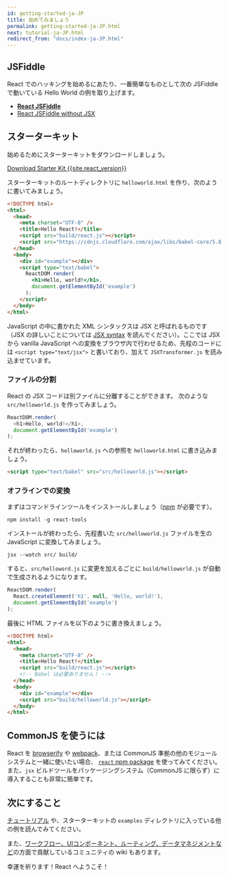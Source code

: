 ```yaml
---
id: getting-started-ja-JP
title: 始めてみましょう
permalink: getting-started-ja-JP.html
next: tutorial-ja-JP.html
redirect_from: "docs/index-ja-JP.html"
---
```


## JSFiddle

React でのハッキングを始めるにあたり、一番簡単なものとして次の JSFiddle で動いている Hello World の例を取り上げます。

 * **[React JSFiddle](https://jsfiddle.net/reactjs/69z2wepo/)**
 * [React JSFiddle without JSX](https://jsfiddle.net/reactjs/5vjqabv3/)

## スターターキット

始めるためにスターターキットをダウンロードしましょう。

<div class="buttons-unit downloads">
  <a href="/react/downloads/react-{{site.react_version}}.zip" class="button">
    Download Starter Kit {{site.react_version}}
  </a>
</div>

スターターキットのルートディレクトリに `helloworld.html` を作り、次のように書いてみましょう。

```html
<!DOCTYPE html>
<html>
  <head>
    <meta charset="UTF-8" />
    <title>Hello React!</title>
    <script src="build/react.js"></script>
    <script src="https://cdnjs.cloudflare.com/ajax/libs/babel-core/5.8.23/browser.min.js"></script>
  </head>
  <body>
    <div id="example"></div>
    <script type="text/babel">
      ReactDOM.render(
        <h1>Hello, world!</h1>,
        document.getElementById('example')
      );
    </script>
  </body>
</html>
```

JavaScript の中に書かれた XML シンタックスは JSX と呼ばれるものです（JSX の詳しいことについては [JSX syntax](/react/docs/jsx-in-depth.html) を読んでください）。ここでは JSX から vanilla JavaScript への変換をブラウザ内で行わせるため、先程のコードには `<script type="text/jsx">` と書いており、加えて `JSXTransformer.js` を読み込ませています。

### ファイルの分割

React の JSX コードは別ファイルに分離することができます。 次のような `src/helloworld.js` を作ってみましょう。

```javascript
ReactDOM.render(
  <h1>Hello, world!</h1>,
  document.getElementById('example')
);
```

それが終わったら、`helloworld.js` への参照を `helloworld.html` に書き込みましょう。

```html
<script type="text/babel" src="src/helloworld.js"></script>
```

### オフラインでの変換

まずはコマンドラインツールをインストールしましょう（[npm](https://www.npmjs.com/) が必要です）。

```
npm install -g react-tools
```

インストールが終わったら、先程書いた `src/helloworld.js` ファイルを生の JavaScript に変換してみましょう。

```
jsx --watch src/ build/

```

すると、`src/helloword.js` に変更を加えるごとに `build/helloworld.js` が自動で生成されるようになります。

```javascript
ReactDOM.render(
  React.createElement('h1', null, 'Hello, world!'),
  document.getElementById('example')
);
```


最後に HTML ファイルを以下のように書き換えましょう。

```html
<!DOCTYPE html>
<html>
  <head>
    <meta charset="UTF-8" />
    <title>Hello React!</title>
    <script src="build/react.js"></script>
    <!-- Babel は必要ありません！ -->
  </head>
  <body>
    <div id="example"></div>
    <script src="build/helloworld.js"></script>
  </body>
</html>
```

## CommonJS を使うには

React を [browserify](http://browserify.org/) や [webpack](https://webpack.github.io/)、または CommonJS 準拠の他のモジュールシステムと一緒に使いたい場合、 [`react` npm package](https://www.npmjs.com/package/react) を使ってみてください。また、`jsx` ビルドツールをパッケージングシステム（CommonJS に限らず）に導入することも非常に簡単です。

## 次にすること

[チュートリアル](/react/docs/tutorial-ja-JP.html) や、スターターキットの `examples` ディレクトリに入っている他の例を読んでみてください。

また、[ワークフロー、UIコンポーネント、ルーティング、データマネジメントなど](https://github.com/facebook/react/wiki/Complementary-Tools)の方面で貢献しているコミュニティの wiki もあります。

幸運を祈ります！React へようこそ！
